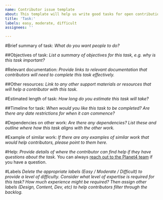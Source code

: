 ```yaml
---
name: Contributor issue template
about: This template will help us write good tasks for open contribution
title: 'Task:'
labels: easy, moderate, difficult
assignees: ''

---
```


#Brief summary of task:
*What do you want people to do?*

##Objectives of task:
*List a summary of objectives for this task, e.g. why is this task important?*

#Relevant documentation:
*Provide links to relevant documentation that contributors will need to complete this task effectively.*

##Other resources:
*Link to any other support materials or resources that will help a contributor with this task.*

#Estimated length of task:
*How long do you estimate this task will take?*

##Timeline for task:
*When would you like this task to be completed? Are there any date restrictions for when it can commence?*

#Dependencies on other work:
*Are there any dependencies? List these and outline where how this task aligns with the other work.*

#Example of similar work:
*If there are any examples of similar work that would help contributors, please point to them here.*

#Help:
*Provide details of where the contributor can find help if they have questions about the task.*
You can always [reach out to the Planet4 team](https://groups.google.com/u/1/a/greenpeace.org/g/planet4-group) if you have a question.

#Labels
*Delete the appropriate labels (Easy / Moderate / Difficult) to provide a level of difficulty. Consider what level of expertise is required for this task? How much experience might be required? Then assign other labels (Design, Content, Dev, etc) to help contributors filter through the backlog.*
